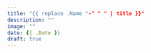 ```yaml
---
title: "{{ replace .Name "-" " " | title }}"
description: ""
image: ""
date: {{ .Date }}
draft: true
---
```



